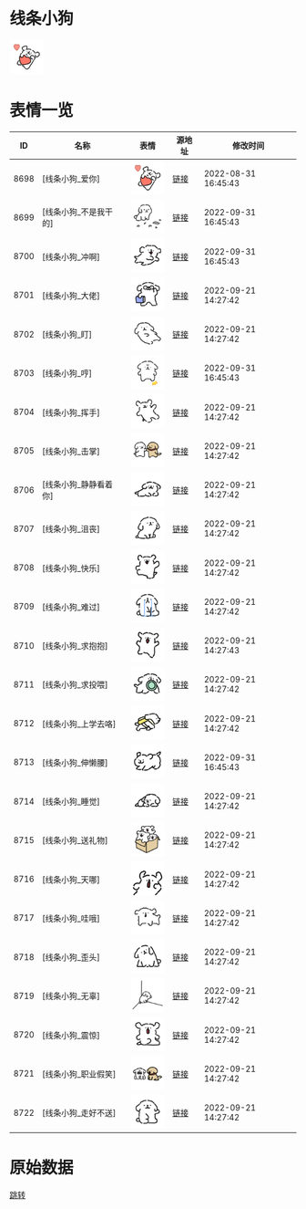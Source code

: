 # 线条小狗

<img src="./cover.png" height="60" alt="cover" />

# 表情一览

|ID|名称|表情|源地址|修改时间|
|----|----|----|----|----|
|8698|[线条小狗_爱你]|<img src="./pic/008698_%5B线条小狗_爱你%5D.png" height="60" alt="爱你"/>|[链接](http://i0.hdslb.com/bfs/emote/637d1c72f32fe0ea8799088608b3d47a9bb3880f.png)|2022-08-31 16:45:43|
|8699|[线条小狗_不是我干的]|<img src="./pic/008699_%5B线条小狗_不是我干的%5D.png" height="60" alt="不是我干的"/>|[链接](http://i0.hdslb.com/bfs/emote/69fa944760b3be2974cd659c76de3468b2daaf77.png)|2022-09-31 16:45:43|
|8700|[线条小狗_冲啊]|<img src="./pic/008700_%5B线条小狗_冲啊%5D.png" height="60" alt="冲啊"/>|[链接](http://i0.hdslb.com/bfs/emote/866a4022bcba3b2d6d83a118233f2aecd4786076.png)|2022-09-31 16:45:43|
|8701|[线条小狗_大佬]|<img src="./pic/008701_%5B线条小狗_大佬%5D.png" height="60" alt="大佬"/>|[链接](http://i0.hdslb.com/bfs/emote/0c3bf4494199085397ed07ba9c7f125f7c502568.png)|2022-09-21 14:27:42|
|8702|[线条小狗_盯]|<img src="./pic/008702_%5B线条小狗_盯%5D.png" height="60" alt="盯"/>|[链接](http://i0.hdslb.com/bfs/emote/75e1c1bc82b9322697c18fffc7cc44368cdc0594.png)|2022-09-21 14:27:42|
|8703|[线条小狗_哼]|<img src="./pic/008703_%5B线条小狗_哼%5D.png" height="60" alt="哼"/>|[链接](http://i0.hdslb.com/bfs/emote/d7f0a28417052172ee4faf6c64ab95baf37d4557.png)|2022-09-31 16:45:43|
|8704|[线条小狗_挥手]|<img src="./pic/008704_%5B线条小狗_挥手%5D.png" height="60" alt="挥手"/>|[链接](http://i0.hdslb.com/bfs/emote/e52ed2099bf66f52cfe433a08cbed54d9815318b.png)|2022-09-21 14:27:42|
|8705|[线条小狗_击掌]|<img src="./pic/008705_%5B线条小狗_击掌%5D.png" height="60" alt="击掌"/>|[链接](http://i0.hdslb.com/bfs/emote/481075749991651c522caa7694bb308258714768.png)|2022-09-21 14:27:42|
|8706|[线条小狗_静静看着你]|<img src="./pic/008706_%5B线条小狗_静静看着你%5D.png" height="60" alt="静静看着你"/>|[链接](http://i0.hdslb.com/bfs/emote/e2373ad40ced225115de77aee98e21f3d35d57c2.png)|2022-09-21 14:27:42|
|8707|[线条小狗_沮丧]|<img src="./pic/008707_%5B线条小狗_沮丧%5D.png" height="60" alt="沮丧"/>|[链接](http://i0.hdslb.com/bfs/emote/2ceef1641f6ac86a7e244b421365bbbcd5e82b3f.png)|2022-09-21 14:27:42|
|8708|[线条小狗_快乐]|<img src="./pic/008708_%5B线条小狗_快乐%5D.png" height="60" alt="快乐"/>|[链接](http://i0.hdslb.com/bfs/emote/f82b6dcd3dd4b79827e68e7de812cfb17b825451.png)|2022-09-21 14:27:42|
|8709|[线条小狗_难过]|<img src="./pic/008709_%5B线条小狗_难过%5D.png" height="60" alt="难过"/>|[链接](http://i0.hdslb.com/bfs/emote/8e78fcd3499a281109cad38e63b9b01cf1e507b3.png)|2022-09-21 14:27:42|
|8710|[线条小狗_求抱抱]|<img src="./pic/008710_%5B线条小狗_求抱抱%5D.png" height="60" alt="求抱抱"/>|[链接](http://i0.hdslb.com/bfs/emote/38c5ac5033fdfb1081eb60c799e76e2b053711fe.png)|2022-09-21 14:27:43|
|8711|[线条小狗_求投喂]|<img src="./pic/008711_%5B线条小狗_求投喂%5D.png" height="60" alt="求投喂"/>|[链接](http://i0.hdslb.com/bfs/emote/ebad58f92d43e650b4b292125f3a703a92f723ac.png)|2022-09-21 14:27:42|
|8712|[线条小狗_上学去咯]|<img src="./pic/008712_%5B线条小狗_上学去咯%5D.png" height="60" alt="上学去咯"/>|[链接](http://i0.hdslb.com/bfs/emote/e669df3bd3f57a071574729d94c651063a8942b7.png)|2022-09-21 14:27:42|
|8713|[线条小狗_伸懒腰]|<img src="./pic/008713_%5B线条小狗_伸懒腰%5D.png" height="60" alt="伸懒腰"/>|[链接](http://i0.hdslb.com/bfs/emote/f2f32ceb9a5b56e4398b509cc51ae77bf46d19f7.png)|2022-09-31 16:45:43|
|8714|[线条小狗_睡觉]|<img src="./pic/008714_%5B线条小狗_睡觉%5D.png" height="60" alt="睡觉"/>|[链接](http://i0.hdslb.com/bfs/emote/517fdde797528e8080863557af56ad79975f5807.png)|2022-09-21 14:27:42|
|8715|[线条小狗_送礼物]|<img src="./pic/008715_%5B线条小狗_送礼物%5D.png" height="60" alt="送礼物"/>|[链接](http://i0.hdslb.com/bfs/emote/261b363f2ac8aa4f323895a94aa73962afd9954e.png)|2022-09-21 14:27:42|
|8716|[线条小狗_天哪]|<img src="./pic/008716_%5B线条小狗_天哪%5D.png" height="60" alt="天哪"/>|[链接](http://i0.hdslb.com/bfs/emote/1c4fc75910c710f913ecaf3ca39c0a97a173c427.png)|2022-09-21 14:27:42|
|8717|[线条小狗_哇哦]|<img src="./pic/008717_%5B线条小狗_哇哦%5D.png" height="60" alt="哇哦"/>|[链接](http://i0.hdslb.com/bfs/emote/712c36ca555de7d7b51c1e4b0b8e1a3a9d5d68f1.png)|2022-09-21 14:27:42|
|8718|[线条小狗_歪头]|<img src="./pic/008718_%5B线条小狗_歪头%5D.png" height="60" alt="歪头"/>|[链接](http://i0.hdslb.com/bfs/emote/e6402b6673b9a551867f05d52eac0e9068075b14.png)|2022-09-21 14:27:42|
|8719|[线条小狗_无辜]|<img src="./pic/008719_%5B线条小狗_无辜%5D.png" height="60" alt="无辜"/>|[链接](http://i0.hdslb.com/bfs/emote/7cb2d52dfa92a5f958b7ffc7b8be71047cc16652.png)|2022-09-21 14:27:42|
|8720|[线条小狗_震惊]|<img src="./pic/008720_%5B线条小狗_震惊%5D.png" height="60" alt="震惊"/>|[链接](http://i0.hdslb.com/bfs/emote/34fb403c6781e6c0dcbfdfb33534a1c9e6a23f6d.png)|2022-09-21 14:27:42|
|8721|[线条小狗_职业假笑]|<img src="./pic/008721_%5B线条小狗_职业假笑%5D.png" height="60" alt="职业假笑"/>|[链接](http://i0.hdslb.com/bfs/emote/b8efdfc582b53bddac674e9bed2dfb5724504ab0.png)|2022-09-21 14:27:42|
|8722|[线条小狗_走好不送]|<img src="./pic/008722_%5B线条小狗_走好不送%5D.png" height="60" alt="走好不送"/>|[链接](http://i0.hdslb.com/bfs/emote/ba6eceb8be04662c8ffb4fe458a305a6ad30fef4.png)|2022-09-21 14:27:42|

# 原始数据

[跳转](./raw.json)

